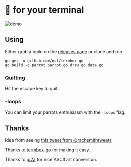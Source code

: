 # :parrot: for your terminal

![demo](http://dropit.velvetcache.org.s3.amazonaws.com/jmhobbs/NzczFOYq4g/termbox-parrot-color.gif)

## Using

Either grab a build on the [releases page](https://github.com/jmhobbs/terminal-parrot/releases) or clone and run...

    go get -u github.com/nsf/termbox-go
    go build -o parrot parrot.go draw.go data.go

### Quitting

Hit the escape key to quit.

### -loops

You can limit your parrots enthusiasm with the `-loops` flag.

## Thanks

Idea from seeing [this tweet from @rachsmithtweets](https://twitter.com/rachsmithtweets/status/742785722290212868)

Thanks to [termbox-go](https://github.com/nsf/termbox-go) for making it easy.

Thanks to [jp2a](https://csl.name/jp2a/) for nice ASCII art conversion.
